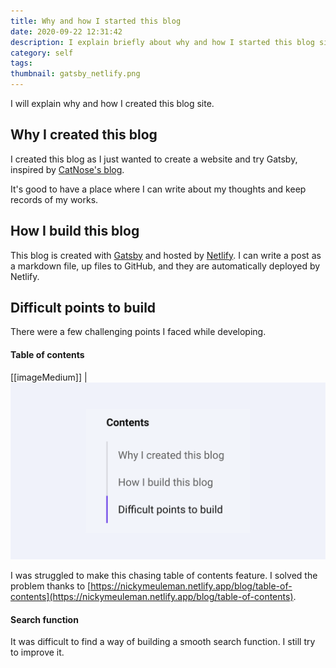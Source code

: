 ```yaml
---
title: Why and how I started this blog
date: 2020-09-22 12:31:42
description: I explain briefly about why and how I started this blog site.
category: self
tags: 
thumbnail: gatsby_netlify.png
---
```

I will explain why and how I created this blog site.
## Why I created this blog

I created this blog as I just wanted to create a website and try Gatsby, inspired by [CatNose's blog](https://catnose99.com/).

It's good to have a place where I can write about my thoughts and keep records of my works.

## How I build this blog

This blog is created with [Gatsby](https://www.gatsbyjs.com/) and hosted by [Netlify](https://www.netlify.com/).
I can write a post as a markdown file, up files to GitHub, and they are automatically deployed by Netlify.

## Difficult points to build
There were a few challenging points I faced while developing.
#### Table of contents
[[imageMedium]]
| ![table of contents](./table-of-content.png)

I was struggled to make this chasing table of contents feature.
I solved the problem thanks to [https://nickymeuleman.netlify.app/blog/table-of-contents](https://nickymeuleman.netlify.app/blog/table-of-contents).

#### Search function
It was difficult to find a way of building a smooth search function. I still try to improve it.